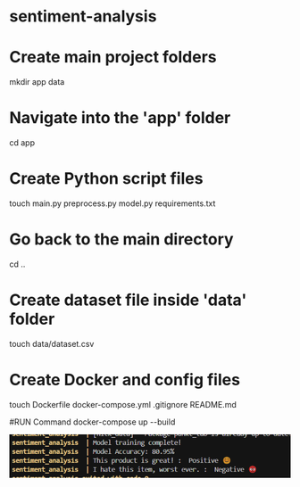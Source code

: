 # sentiment-analysis
# Create main project folders
mkdir app data

# Navigate into the 'app' folder
cd app

# Create Python script files
touch main.py preprocess.py model.py requirements.txt

# Go back to the main directory
cd ..

# Create dataset file inside 'data' folder
touch data/dataset.csv

# Create Docker and config files
touch Dockerfile docker-compose.yml .gitignore README.md

#RUN Command
docker-compose up --build

<img src="images/image.png"/>
